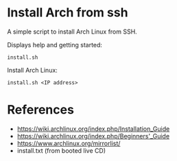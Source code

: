 # Install Arch from ssh

A simple script to install Arch Linux from SSH.

Displays help and getting started:

    install.sh

Install Arch Linux:

    install.sh <IP address>


# References

* https://wiki.archlinux.org/index.php/Installation_Guide
* https://wiki.archlinux.org/index.php/Beginners'_Guide
* https://www.archlinux.org/mirrorlist/
* install.txt (from booted live CD)
